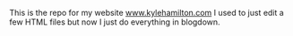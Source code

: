 This is the repo for my website www.kylehamilton.com I used to just edit a few HTML files but now I just do everything in blogdown.
